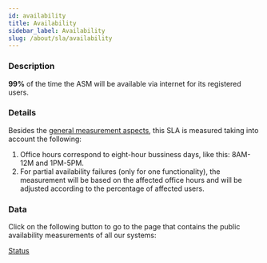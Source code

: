 ```yaml
---
id: availability
title: Availability
sidebar_label: Availability
slug: /about/sla/availability
---
```


### Description

**99%** of the time
the ASM will be available via internet
for its registered users.

### Details

Besides the
[general measurement aspects](/about/sla#details),
this SLA is measured
taking into account
the following:

1. Office hours correspond
  to eight-hour bussiness days,
  like this:
  8AM-12M and 1PM-5PM.
1. For partial availability failures
  (only for one functionality),
  the measurement will be based on
  the affected office hours
  and will be adjusted
  according to the percentage
  of affected users.

### Data

Click on the following button
to go to the page that contains
the public availability measurements
of all our systems:

<div class="div-button">
  <a class="button" href="https://status.fluidattacks.com/">Status</a>
</div>
